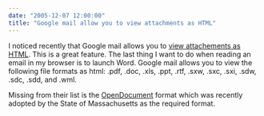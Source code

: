 ```yaml
---
date: "2005-12-07 12:00:00"
title: "Google mail allow you to view attachments as HTML"
---
```




I noticed recently that Google mail allows you to [view attachements as HTML](https://support.google.com/mail/answer/30719?query=%22view+as+html%22&amp;topic=0&amp;type=f). This is a great feature. The last thing I want to do when reading an email in my browser is to launch Word. Google mail allows you to view the following file formats as html: .pdf, .doc, .xls, .ppt, .rtf, .sxw, .sxc, .sxi, .sdw, .sdc, .sdd, and .wml. 

Missing from their list is the [OpenDocument](https://en.wikipedia.org/wiki/OpenDocument) format which was recently adopted by the State of Massachusetts as the required format.

